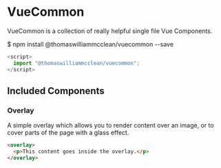 # VueCommon
VueCommon is a collection of really helpful single file Vue Components.

$ npm install @thomaswilliammcclean/vuecommon --save

```javascript
<script>
  import "@thomaswilliammcclean/vuecommon";
</script>
```

## Included Components
### Overlay
A simple overlay which allows you to render content over an image, or to cover parts of the page with a glass effect.
```html
<overlay>
  <p>This content goes inside the overlay.</p>
</overlay>
```
